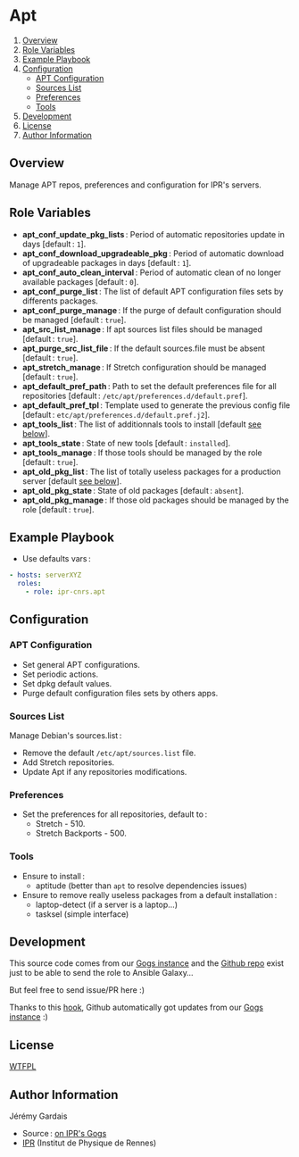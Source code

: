 # Apt

1. [Overview](#overview)
2. [Role Variables](#role-variables)
3. [Example Playbook](#example-playbook)
4. [Configuration](#configuration)
    * [APT Configuration](#apt-configuration)
    * [Sources List](#sources-list)
    * [Preferences](#preferences)
    * [Tools](#tools)
5. [Development](#development)
6. [License](#license)
7. [Author Information](#author-information)

## Overview

Manage APT repos, preferences and configuration for IPR's servers.

## Role Variables

* **apt_conf_update_pkg_lists** : Period of automatic repositories update in days [default : `1`].
* **apt_conf_download_upgradeable_pkg** : Period of automatic download of upgradeable packages in days [default : `1`].
* **apt_conf_auto_clean_interval** : Period of automatic clean of no longer available packages [default : `0`].
* **apt_conf_purge_list** : The list of default APT configuration files sets by differents packages.
* **apt_conf_purge_manage** : If the purge of default configuration should be managed [default : `true`].
* **apt_src_list_manage** : If apt sources list files should be managed [default : `true`].
* **apt_purge_src_list_file** : If the default sources.file must be absent [default : `true`].
* **apt_stretch_manage** : If Stretch configuration should be managed [default : `true`].
* **apt_default_pref_path** : Path to set the default preferences file for all repositories [default : `/etc/apt/preferences.d/default.pref`].
* **apt_default_pref_tpl** : Template used to generate the previous config file [default : `etc/apt/preferences.d/default.pref.j2`].
* **apt_tools_list** : The list of additionnals tools to install [default [see below](#tools)].
* **apt_tools_state** : State of new tools [default : `installed`].
* **apt_tools_manage** : If those tools should be managed by the role [default : `true`].
* **apt_old_pkg_list** : The list of totally useless packages for a production server [default [see below](#tools)].
* **apt_old_pkg_state** : State of old packages [default : `absent`].
* **apt_old_pkg_manage** : If those old packages should be managed by the role [default : `true`].

## Example Playbook

* Use defaults vars :

``` yml
- hosts: serverXYZ
  roles:
    - role: ipr-cnrs.apt
```

## Configuration

### APT Configuration
- Set general APT configurations.
- Set periodic actions.
- Set dpkg default values.
- Purge default configuration files sets by others apps.

### Sources List
Manage Debian's sources.list :
* Remove the default `/etc/apt/sources.list` file.
* Add Stretch repositories.
* Update Apt if any repositories modifications.

### Preferences
* Set the preferences for all repositories, default to :
  - Stretch - 510.
  - Stretch Backports - 500.

### Tools
- Ensure to install :
  * aptitude (better than `apt` to resolve dependencies issues)
- Ensure to remove really useless packages from a default installation :
  * laptop-detect (if a server is a laptop…)
  * tasksel (simple interface)

## Development

This source code comes from our [Gogs instance][apt source] and the [Github repo][apt github] exist just to be able to send the role to Ansible Galaxy…

But feel free to send issue/PR here :)

Thanks to this [hook][gogs to github hook], Github automatically got updates from our [Gogs instance][apt source] :)

## License

[WTFPL][wtfpl website]

## Author Information

Jérémy Gardais
* Source : [on IPR's Gogs][apt source]
* [IPR][ipr website] (Institut de Physique de Rennes)

[gogs to github hook]: https://stackoverflow.com/a/21998477
[apt source]: https://git.ipr.univ-rennes1.fr/cellinfo/ansible.apt
[apt github]: https://github.com/ipr-cnrs/apt
[wtfpl website]: http://www.wtfpl.net/about/
[ipr website]: https://ipr.univ-rennes1.fr/
